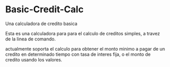 # Basic-Credit-Calc
Una calculadora de credito basica

Esta es una calculadora para para el calculo de creditos simples, a travez de la linea de comando.

actualmente soporta el calculo para obtener el monto minimo a pagar de un credito en determinado tiempo con tasa de interes fija, o el monto de credito usando los valores.
